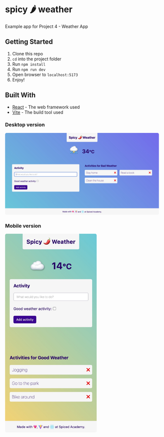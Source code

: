 # spicy 🌶️ weather

Example app for Project 4 - Weather App

## Getting Started

1. Clone this repo
2. `cd` into the project folder
3. Run `npm install`
4. Run `npm run dev`
5. Open browser to `localhost:5173`
6. Enjoy!

## Built With

-   [React](https://reactjs.org/) - The web framework used
-   [Vite](https://vitejs.dev/) - The build tool used

### Desktop version

<img src='./public/desktop-ss.jpg' style="border-radius:5px">

### Mobile version

<img src='./public/mobile-ss.jpg' style="width:300px; border-radius:5px">

